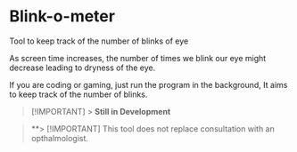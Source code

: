 # Blink-o-meter

Tool to keep track of the number of blinks of eye

As screen time increases, the number of times we blink our eye might decrease leading to dryness of the eye.

If you are coding or gaming, just run the program in the background, It aims to keep track of the number of blinks.

> [!IMPORTANT] > **Still in Development**

> \*\*> [!IMPORTANT]
> This tool does not replace consultation with an opthalmologist.
